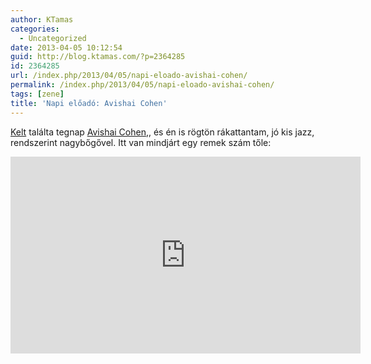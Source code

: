 ```yaml
---
author: KTamas
categories:
  - Uncategorized
date: 2013-04-05 10:12:54
guid: http://blog.ktamas.com/?p=2364285
id: 2364285
url: /index.php/2013/04/05/napi-eloado-avishai-cohen/
permalink: /index.php/2013/04/05/napi-eloado-avishai-cohen/
tags: [zene]
title: 'Napi előadó: Avishai Cohen'
---
```


[Kelt](http://www.worldshots.hu/) találta tegnap [Avishai Cohen](http://en.wikipedia.org/wiki/Avishai_Cohen_(bassist)),, és én is rögtön rákattantam, jó kis jazz, rendszerint nagybőgővel. Itt van mindjárt egy remek szám tőle:

<iframe width="560" height="315" src="https://www.youtube.com/embed/E4kc0Aby2vA" frameborder="0" allow="accelerometer; autoplay; encrypted-media; gyroscope; picture-in-picture" allowfullscreen></iframe>
